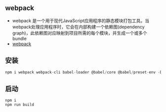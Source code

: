 ## webpack
- webpack 是一个用于现代JavaScript应用程序的静态模块打包工具。当webpack处理应用程序时，它会在内部构建一个依赖图(dependency graph)，此依赖图对应映射到项目所需的每个模块，并生成一个或多个bundle
- [webpack](https://webpack.docschina.org/)

## 安装
```js
npm i webpack webpack-cli babel-loader @babel/core @babel/preset-env -D
```

## 启动
```
npm i 
npm run build
```